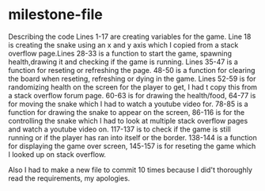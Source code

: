 # milestone-file 


Describing  the code
Lines 1-17 are creating variables for the game. Line 18 is creating the snake using an x and y axis which I copied from a stack overflow page.Lines 28-33 is a function to start the game, spawning health,drawing it and checking if the game is running. Lines 35-47 is a function for reseting or refreshing the page. 48-50 is a function for clearing the board when reseting, refreshing or dying in the game. Lines 52-59 is for randomizing health on the screen for the player to get, I had t copy this from a stack overflow forum page. 60-63 is for drawing the health/food, 64-77 is for moving the snake which I had to watch a youtube video for. 78-85 is a function for drawing the snake to appear on the screen, 86-116 is for the controlling the snake which I had to look at multiple stack overflow pages and watch a youtube video on. 117-137 is to check if the game is still running or if the player has ran into itself or the border. 138-144 is a function for displaying the game over screen, 145-157 is for reseting the game which I looked up on stack overflow.

Also I had to make a new file to commit 10 times because I did't thoroughly read the requirements, my apologies.